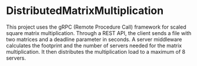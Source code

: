 # DistributedMatrixMultiplication
This project uses the gRPC (Remote Procedure Call) framework for scaled square matrix multiplication. Through a REST API, the client sends a file with two matrices and a deadline parameter in seconds. A server middleware calculates the footprint and the number of servers needed for the matrix multiplication. It then distributes the multiplication load to a maximum of 8 servers.
